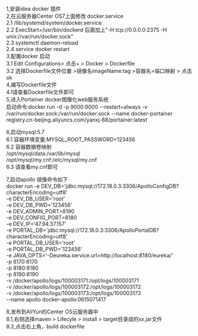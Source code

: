 1,安装idea docker 插件 <br>
2,在云服务器Center OS7上面修改 docker.service<br>
 2.1 /lib/systemd/system/docker.service <br>
 2.2 ExecStart=/usr/bin/dockerd   后面加上"-H tcp://0.0.0.0:2375 -H unix://var/run/docker.sock" <br>
 2.3 systemctl daemon-reload <br>
 2.4 service docker restart <br>
3,配置docker 启动<br>
 3.1 Edit Configurations> 点击+ > Docker > Dockerfile <br>
 3.2 选择Dockerfile文件位置 >镜像名imageName:tag >容器名>端口映射 > 点击ok <br>
4,编写Dockerfile文件<br>
  4.1请查看Dockerfile文件即可<br>
5,进入Portainer docker图像化web服务系统<br>
  启动命令:docker run -d -p 9000:9000 --restart=always   -v /var/run/docker.sock:/var/run/docker.sock --name docker-portainer  registry.cn-beijing.aliyuncs.com/yanxj-88/portainer:latest <br>
     
6,启动mysql:5.7<br>
  6.1 容器环境变量:MYSQL_ROOT_PASSWORD=123456 <br>
  6.2 容器数据卷映射   <br>
   /opt/mysql/data:/var/lib/mysql <br>
   /opt/mysql/my.cnf:/etc/mysql/my.cnf <br>
  6.3 请查看my.cnf即可   <br>
   
       
7,启动apollo 镜像命令如下<br>
docker run -e DEV_DB='jdbc:mysql://172.18.0.3:3306/ApolloConfigDB?characterEncoding=utf8' \
 -e DEV_DB_USER='root' \
 -e DEV_DB_PWD='123456' \
 -e DEV_ADMIN_PORT=8190 \
 -e DEV_CONFIG_PORT=8180 \
 -e DEV_IP='47.94.37.157' \
 -e PORTAL_DB='jdbc:mysql://172.18.0.3:3306/ApolloPortalDB?characterEncoding=utf8' \
 -e PORTAL_DB_USER='root' \
 -e PORTAL_DB_PWD='123456' \
 -e JAVA_OPTS='-Deureka.service.url=http://localhost:8180/eureka/' \
 -p 8170:8170 \
 -p 8180:8180 \
 -p 8190:8190 \
 -v /docker/apollo/logs/100003171:/opt/logs/100003171  \
 -v /docker/apollo/logs/100003172:/opt/logs/100003172  \
 -v /docker/apollo/logs/100003173:/opt/logs/100003173  \
 --name apollo docker-apollo:0615071417

8,发布到AliYun的Center OS云服务器中<br>
  8.1,右侧选择maven > Lifecyle > install > target目录成的xx.jar文件<br>
  8.2,点击右上角，build dockerfile<br>